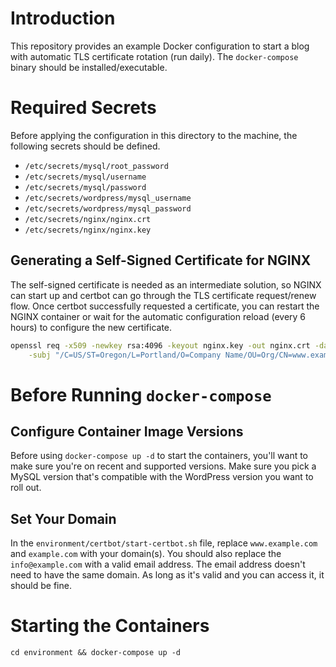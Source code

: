 # Introduction

This repository provides an example Docker configuration to start a blog with automatic TLS certificate
rotation (run daily). The `docker-compose` binary should be installed/executable.

# Required Secrets

Before applying the configuration in this directory to the machine, the following secrets should be defined.

- `/etc/secrets/mysql/root_password`
- `/etc/secrets/mysql/username`
- `/etc/secrets/mysql/password`
- `/etc/secrets/wordpress/mysql_username`
- `/etc/secrets/wordpress/mysql_password`
- `/etc/secrets/nginx/nginx.crt`
- `/etc/secrets/nginx/nginx.key`

## Generating a Self-Signed Certificate for NGINX

The self-signed certificate is needed as an intermediate solution, so NGINX can start up and certbot
can go through the TLS certificate request/renew flow. Once certbot successfully requested a certificate,
you can restart the NGINX container or wait for the automatic configuration reload (every 6 hours) to
configure the new certificate.

```bash
openssl req -x509 -newkey rsa:4096 -keyout nginx.key -out nginx.crt -days 365 -nodes \
    -subj "/C=US/ST=Oregon/L=Portland/O=Company Name/OU=Org/CN=www.example.com"
```

# Before Running `docker-compose`

## Configure Container Image Versions

Before using `docker-compose up -d` to start the containers, you'll want to make sure you're on recent
and supported versions. Make sure you pick a MySQL version that's compatible with the WordPress version
you want to roll out.

## Set Your Domain

In the `environment/certbot/start-certbot.sh` file, replace `www.example.com` and `example.com` with your
domain(s). You should also replace the `info@example.com` with a valid email address. The email address
doesn't need to have the same domain. As long as it's valid and you can access it, it should be fine.

# Starting the Containers

`cd environment && docker-compose up -d`
